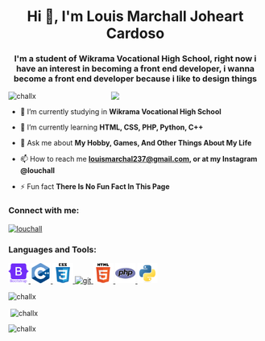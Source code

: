 <h1 align="center">Hi 👋, I'm Louis Marchall Joheart Cardoso</h1>
<h3 align="center">I'm a student of Wikrama Vocational High School, right now i have an interest in becoming a front end developer, i wanna become a front end developer because i like to design things</h3>
<img align="right" width="300" src="https://gifdb.com/images/high/coding-function-repeat-eat-sleep-7zxwkklr847mhchm.gif">

<p align="left"> <img src="https://komarev.com/ghpvc/?username=challx&label=Kunjungan&color=000000&style=plastic" alt="challx" /> </p>



- 🔭 I’m currently studying in **Wikrama Vocational High School**

- 🌱 I’m currently learning **HTML, CSS, PHP, Python, C++**

- 💬 Ask me about **My Hobby, Games, And Other Things About My Life**

- 📫 How to reach me **louismarchal237@gmail.com, or at my Instagram @louchall**

- ⚡ Fun fact **There Is No Fun Fact In This Page**

<h3 align="left">Connect with me:</h3>
<p align="left">
<a href="https://instagram.com/louchall" target="blank"><img align="center" src="https://raw.githubusercontent.com/rahuldkjain/github-profile-readme-generator/master/src/images/icons/Social/instagram.svg" alt="louchall" height="30" width="40" /></a>
</p>

<h3 align="left">Languages and Tools:</h3>
<p align="left"> <a href="https://getbootstrap.com" target="_blank" rel="noreferrer"> <img src="https://raw.githubusercontent.com/devicons/devicon/master/icons/bootstrap/bootstrap-plain-wordmark.svg" alt="bootstrap" width="40" height="40"/> </a> <a href="https://www.w3schools.com/cpp/" target="_blank" rel="noreferrer"> <img src="https://raw.githubusercontent.com/devicons/devicon/master/icons/cplusplus/cplusplus-original.svg" alt="cplusplus" width="40" height="40"/> </a> <a href="https://www.w3schools.com/css/" target="_blank" rel="noreferrer"> <img src="https://raw.githubusercontent.com/devicons/devicon/master/icons/css3/css3-original-wordmark.svg" alt="css3" width="40" height="40"/> </a> <a href="https://git-scm.com/" target="_blank" rel="noreferrer"> <img src="https://www.vectorlogo.zone/logos/git-scm/git-scm-icon.svg" alt="git" width="40" height="40"/> </a> <a href="https://www.w3.org/html/" target="_blank" rel="noreferrer"> <img src="https://raw.githubusercontent.com/devicons/devicon/master/icons/html5/html5-original-wordmark.svg" alt="html5" width="40" height="40"/> </a> <a href="https://www.php.net" target="_blank" rel="noreferrer"> <img src="https://raw.githubusercontent.com/devicons/devicon/master/icons/php/php-original.svg" alt="php" width="40" height="40"/> </a> <a href="https://www.python.org" target="_blank" rel="noreferrer"> <img src="https://raw.githubusercontent.com/devicons/devicon/master/icons/python/python-original.svg" alt="python" width="40" height="40"/> </a> </p>

<p><img align="center" src="https://github-readme-streak-stats.herokuapp.com/?user=challx&theme=dark" alt="challx" /></p>

<p>&nbsp;<img align="center" src="https://github-readme-stats.vercel.app/api?username=challx&show_icons=true&theme=dark&title_color=ffffff&text_color=8f8f8f&locale=en" alt="challx" /></p>

<p><img align="left" src="https://github-readme-stats.vercel.app/api/top-langs?username=challx&show_icons=true&theme=dark&title_color=ffffff&text_color=8f8f8f&locale=en&layout=compact" alt="challx" /></p>
